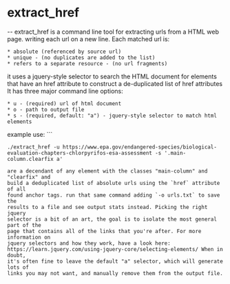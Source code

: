 # extract_href
--
extract_href is a command line tool for extracting urls from a HTML web page.
writing each url on a new line. Each matched url is:

    * absolute (referenced by source url)
    * unique - (no duplicates are added to the list)
    * refers to a separate resource - (no url fragments)

it uses a jquery-style selector to search the HTML document for elements that
have an href attribute to construct a de-duplicated list of href attributes It
has three major command line options:

    * u - (required) url of html document
    * o - path to output file
    * s - (required, default: "a") - jquery-style selector to match html elements

example use: ```

    ./extract_href -u https://www.epa.gov/endangered-species/biological-evaluation-chapters-chlorpyrifos-esa-assessment -s '.main-column.clearfix a'

``` this will fetch the epa.gov url, select all "a" tags in the document that
are a decendant of any element with the classes "main-column" and "clearfix" and
build a deduplicated list of absolute urls using the `href` attribute of all
found anchor tags. run that same command adding `-o urls.txt` to save the
results to a file and see output stats instead. Picking the right jquery
selector is a bit of an art, the goal is to isolate the most general part of the
page that contains all of the links that you're after. For more information on
jquery selectors and how they work, have a look here:
https://learn.jquery.com/using-jquery-core/selecting-elements/ When in doubt,
it's often fine to leave the default "a" selector, which will generate lots of
links you may not want, and manually remove them from the output file.
